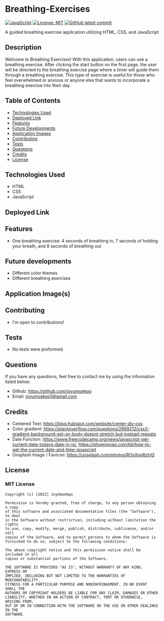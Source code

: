 # Breathing-Exercises

[![JavaScript](https://img.shields.io/badge/--F7DF1E?logo=javascript&logoColor=000)](https://www.javascript.com/)
[![License: MIT](https://img.shields.io/badge/License-MIT-green.svg)](https://opensource.org/licenses/MIT)
[![GitHub latest commit](https://img.shields.io/github/last-commit/JoyUmoekpo/Breathing-Exercises)](https://github.com/JoyUmoekpo/Breathing-Exercises/commit/main)

 A guided breathing exercise application utilizing HTML, CSS, and JavaScript

## Description

Welcome to Breathing Exercises! With this application, users can use a breathing exercise. After clicking the start button on the first page, the user will be directed to the breathing exercise page where a timer will guide them through a breathing exercise. This type of exercise is useful for those who feel overwhelmed or anxious or anyone else that wants to incorporate a breathing exercise into their day.

## Table of Contents

* [Technologies Used](#technologies-used)
* [Deployed Link](#deployed-link)
* [Features](#features)
* [Future Developments](#future-developments)
* [Application Images](#application-images)
* [Contributing](#contributing)
* [Tests](#tests)
* [Questions](#questions)
* [Credits](#credits)
* [License](#license)

## Technologies Used

* HTML
* CSS
* JavaScript

## Deployed Link

## Features

* One breathing exercise: 4 seconds of breathing in, 7 seconds of holding your breath, and 8 seconds of breathing out

## Future developments

* Different color themes
* Different breathing exercises

## Application Image(s)

## Contributing

* I'm open to contributions!

## Tests

* No tests were preformed.

## Questions

If you have any questions, feel free to contact me by using the information listed below:

* Github: <https://github.com/joyumoekpo>
* Email: joyumoekpo1@gmail.com

## Credits

* Centered Text: <https://blog.hubspot.com/website/center-div-css>
* Color gradient: <https://stackoverflow.com/questions/2869212/css3-gradient-background-set-on-body-doesnt-stretch-but-instead-repeats>
* Date Function:
<https://www.freecodecamp.org/news/javascript-get-current-date-todays-date-in-js/>,
<https://phoenixnap.com/kb/how-to-get-the-current-date-and-time-javascript>
* Unsplash Image / Favicon: <https://unsplash.com/photos/ROsXqvRzhiQ>

## License

### MIT License

```
Copyright (c) [2022] JoyUmoekpo

Permission is hereby granted, free of charge, to any person obtaining a copy
of this software and associated documentation files (the "Software"), to deal
in the Software without restriction, including without limitation the rights
to use, copy, modify, merge, publish, distribute, sublicense, and/or sell
copies of the Software, and to permit persons to whom the Software is
furnished to do so, subject to the following conditions:

The above copyright notice and this permission notice shall be included in all
copies or substantial portions of the Software.

THE SOFTWARE IS PROVIDED "AS IS", WITHOUT WARRANTY OF ANY KIND, EXPRESS OR
IMPLIED, INCLUDING BUT NOT LIMITED TO THE WARRANTIES OF MERCHANTABILITY,
FITNESS FOR A PARTICULAR PURPOSE AND NONINFRINGEMENT. IN NO EVENT SHALL THE
AUTHORS OR COPYRIGHT HOLDERS BE LIABLE FOR ANY CLAIM, DAMAGES OR OTHER
LIABILITY, WHETHER IN AN ACTION OF CONTRACT, TORT OR OTHERWISE, ARISING FROM,
OUT OF OR IN CONNECTION WITH THE SOFTWARE OR THE USE OR OTHER DEALINGS IN THE
SOFTWARE.
```
